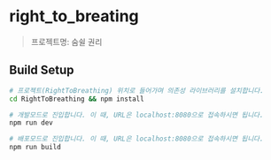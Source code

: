 # right_to_breating

> 프로젝트명: 숨쉴 권리

## Build Setup
``` bash
# 프로젝트(RightToBreathing) 위치로 들어가며 의존성 라이브러리를 설치합니다.
cd RightToBreathing && npm install

# 개발모드로 진입합니다. 이 때, URL은 localhost:8080으로 접속하시면 됩니다.
npm run dev

# 배포모드로 진입합니다. 이 때, URL은 localhost:8080으로 접속하시면 됩니다.
npm run build
